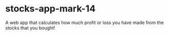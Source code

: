 # stocks-app-mark-14
A web app that calculates how much profit or loss you have made from the stocks that you bought!
